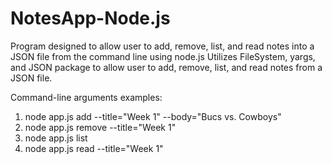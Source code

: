 # NotesApp-Node.js
Program designed to allow user to add, remove, list, and read notes into a JSON file from the command line using node.js
Utilizes FileSystem, yargs, and JSON package to allow user to add, remove, list, and read notes from a JSON file. 

Command-line arguments examples:

1. node app.js add --title="Week 1" --body="Bucs vs. Cowboys"
2. node app.js remove --title="Week 1"
3. node app.js list
4. node app.js read --title="Week 1"
